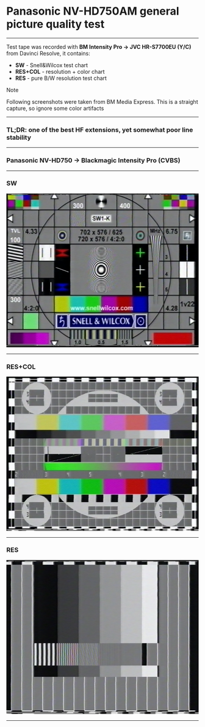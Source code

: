 # Panasonic NV-HD750AM general picture quality test

<hr>

Test tape was recorded with **BM Intensity Pro -> JVC HR-S7700EU (Y/C)** from Davinci Resolve, it contains:
* **SW** - Snell&Wilcox test chart
* **RES+COL** - resolution + color chart
* **RES** - pure B/W resolution test chart

> [!NOTE]
> Following screenshots were taken from BM Media Express. This is a straight capture, so ignore some color artifacts

<hr>

### TL;DR: one of the best HF extensions, yet somewhat poor line stability

<hr>

### Panasonic NV-HD750 -> Blackmagic Intensity Pro (CVBS)

<hr>

### SW

![SW.png](HD750_SW.png)

<hr>

### RES+COL
![RES+COL.png](HD750_RES%2BCOL.png)

<hr>

### RES

![RES.png](HD750_RES.png)

<hr>

